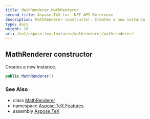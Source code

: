 ```yaml
---
title: MathRenderer.MathRenderer
second_title: Aspose.TeX for .NET API Reference
description: MathRenderer constructor. Creates a new instance
type: docs
weight: 10
url: /net/aspose.tex.features/mathrenderer/mathrenderer/
---
```

## MathRenderer constructor

Creates a new instance.

```csharp
public MathRenderer()
```

### See Also

* class [MathRenderer](../)
* namespace [Aspose.TeX.Features](../../mathrenderer/)
* assembly [Aspose.TeX](../../../)


